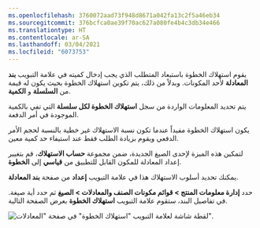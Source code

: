 ```yaml
---
ms.openlocfilehash: 3760072aad73f948d8671a042fa13c2f5a46eb34
ms.sourcegitcommit: 376bcfca0ae39f70ac627a080fe4b4c3db34e466
ms.translationtype: HT
ms.contentlocale: ar-SA
ms.lasthandoff: 03/04/2021
ms.locfileid: "6073753"
---
```

يقوم استهلاك الخطوة باستبعاد المتطلب الذي يجب إدخال كميته في علامة التبويب **بند المعادلة** لأحد المكونات. وبدلاً من ذلك، يتم تكوين استهلاك الخطوة بحيث يكون له قيمة من **السلسلة** و **الكمية**. 

يتم تحديد المعلومات الواردة من سجل **استهلاك الخطوة لكل سلسلة** التي تفي بالكمية الموجودة في أمر الدفعة. 

يكون استهلاك الخطوة مفيداً عندما تكون نسبة الاستهلاك غير خطية بالنسبة لحجم الأمر الدفعي ويقوم بزيادة الطلب فقط عند استيفاء حد كمية معين. 

لتمكين هذه الميزة لإحدى الصيغ الجديدة، ضمن مجموعة **حساب الاستهلاك**، قم بتغيير إعداد المعادلة للمكون القابل للتطبيق من **قياسي** إلى **الخطوة**. 

يمكنك تحديد أسلوب الاستهلاك هذا في علامة التبويب **إعداد** من صفحة **بند المعادلة**.

حدد **إدارة معلومات المنتج > ‏‫قوائم مكونات الصنف والمعادلات‬ > الصيغ** ثم حدد أية صيغة. في تفاصيل البند، ستقوم علامة التبويب **استهلاك الخطوة** بعرض الصفحة التالية.

![لقطة شاشة لعلامة التبويب "استهلاك الخطوة" في صفحة "المعادلات". ](../media/step-consumption.png)
